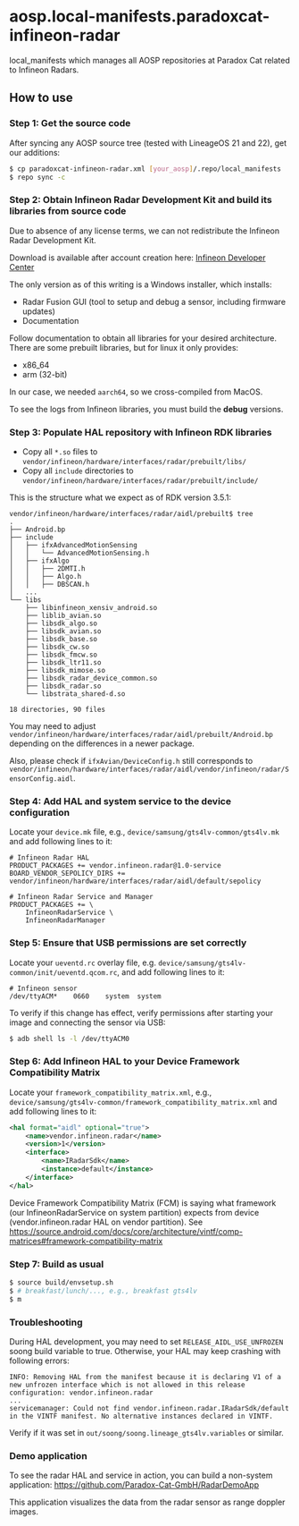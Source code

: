 # aosp.local-manifests.paradoxcat-infineon-radar

local_manifests which manages all AOSP repositories at Paradox Cat related to Infineon Radars.

## How to use

### Step 1: Get the source code

After syncing any AOSP source tree (tested with LineageOS 21 and 22), get our additions:

```bash
$ cp paradoxcat-infineon-radar.xml [your_aosp]/.repo/local_manifests
$ repo sync -c
```

### Step 2: Obtain Infineon Radar Development Kit and build its libraries from source code

Due to absence of any license terms, we can not redistribute the Infineon Radar Development Kit.

Download is available after account creation here: [Infineon Developer Center](https://softwaretools.infineon.com/tools/com.ifx.tb.tool.ifxradarsdk)

The only version as of this writing is a Windows installer, which installs:

* Radar Fusion GUI (tool to setup and debug a sensor, including firmware updates)
* Documentation

Follow documentation to obtain all libraries for your desired architecture.
There are some prebuilt libraries, but for linux it only provides:

* x86_64
* arm (32-bit)

In our case, we needed `aarch64`, so we cross-compiled from MacOS.

To see the logs from Infineon libraries, you must build the **debug** versions.

### Step 3: Populate HAL repository with Infineon RDK libraries

* Copy all `*.so` files to `vendor/infineon/hardware/interfaces/radar/prebuilt/libs/`
* Copy all `include` directories to `vendor/infineon/hardware/interfaces/radar/prebuilt/include/`

This is the structure what we expect as of RDK version 3.5.1:

```
vendor/infineon/hardware/interfaces/radar/aidl/prebuilt$ tree
.
├── Android.bp
├── include
│   ├── ifxAdvancedMotionSensing
│   │   └── AdvancedMotionSensing.h
│   ├── ifxAlgo
│   │   ├── 2DMTI.h
│   │   ├── Algo.h
│   │   ├── DBSCAN.h
│   ...
└── libs
    ├── libinfineon_xensiv_android.so
    ├── liblib_avian.so
    ├── libsdk_algo.so
    ├── libsdk_avian.so
    ├── libsdk_base.so
    ├── libsdk_cw.so
    ├── libsdk_fmcw.so
    ├── libsdk_ltr11.so
    ├── libsdk_mimose.so
    ├── libsdk_radar_device_common.so
    ├── libsdk_radar.so
    └── libstrata_shared-d.so

18 directories, 90 files
```

You may need to adjust `vendor/infineon/hardware/interfaces/radar/aidl/prebuilt/Android.bp` depending on the differences in a newer package.

Also, please check if `ifxAvian/DeviceConfig.h` still corresponds to `vendor/infineon/hardware/interfaces/radar/aidl/vendor/infineon/radar/SensorConfig.aidl`.

### Step 4: Add HAL and system service to the device configuration

Locate your `device.mk` file, e.g., `device/samsung/gts4lv-common/gts4lv.mk` and add following lines to it:

```make
# Infineon Radar HAL
PRODUCT_PACKAGES += vendor.infineon.radar@1.0-service
BOARD_VENDOR_SEPOLICY_DIRS += vendor/infineon/hardware/interfaces/radar/aidl/default/sepolicy

# Infineon Radar Service and Manager
PRODUCT_PACKAGES += \
    InfineonRadarService \
    InfineonRadarManager
```

### Step 5: Ensure that USB permissions are set correctly

Locate your `ueventd.rc` overlay file, e.g. `device/samsung/gts4lv-common/init/ueventd.qcom.rc`, and add following lines to it:

```make
# Infineon sensor
/dev/ttyACM*    0660    system  system
```

To verify if this change has effect, verify permissions after starting your image and connecting the sensor via USB:

```bash
$ adb shell ls -l /dev/ttyACM0
```

### Step 6: Add Infineon HAL to your Device Framework Compatibility Matrix

Locate your `framework_compatibility_matrix.xml`, e.g., `device/samsung/gts4lv-common/framework_compatibility_matrix.xml` and add following lines to it:

```xml
<hal format="aidl" optional="true">
    <name>vendor.infineon.radar</name>
    <version>1</version>
    <interface>
        <name>IRadarSdk</name>
        <instance>default</instance>
    </interface>
</hal>
```

Device Framework Compatibility Matrix (FCM) is saying what framework (our InfineonRadarService on system partition) expects from device (vendor.infineon.radar HAL on vendor partition).
See https://source.android.com/docs/core/architecture/vintf/comp-matrices#framework-compatibility-matrix

### Step 7: Build as usual

```bash
$ source build/envsetup.sh 
$ # breakfast/lunch/..., e.g., breakfast gts4lv
$ m
```

### Troubleshooting

During HAL development, you may need to set `RELEASE_AIDL_USE_UNFROZEN` soong build variable to true. Otherwise, your HAL may keep crashing with following errors:

```
INFO: Removing HAL from the manifest because it is declaring V1 of a new unfrozen interface which is not allowed in this release configuration: vendor.infineon.radar
...
servicemanager: Could not find vendor.infineon.radar.IRadarSdk/default in the VINTF manifest. No alternative instances declared in VINTF.
```

Verify if it was set in `out/soong/soong.lineage_gts4lv.variables` or similar.

### Demo application

To see the radar HAL and service in action, you can build a non-system application: https://github.com/Paradox-Cat-GmbH/RadarDemoApp

This application visualizes the data from the radar sensor as range doppler images.
